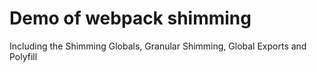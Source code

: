 # Demo of webpack shimming

Including the Shimming Globals, Granular Shimming, Global Exports and Polyfill


